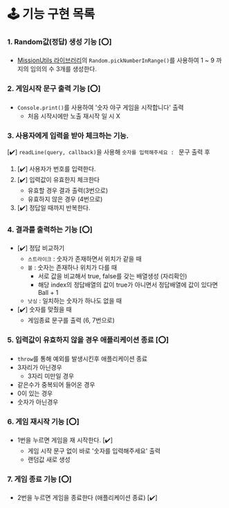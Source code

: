 # 🕹 기능 구현 목록

### 1. Random값(정답) 생성 기능 [⭕️]

-   [MissionUtils 라이브러리](https://github.com/woowacourse-projects/javascript-mission-utils#mission-utils)의 `Random.pickNumberInRange()`를 사용하여 1 ~ 9 까지의 임의의 수 3개를 생성한다.

### 2. 게임시작 문구 출력 기능 [⭕️]

-   `Console.print()`를 사용하여 '숫자 야구 게임을 시작합니다' 출력
    -   처음 시작시에만 노출 재시작 일 시 X

### 3. 사용자에게 입력을 받아 체크하는 기능.

[✔️] `readLine(query, callback)`을 사용해 `숫자를 입력해주세요 : ` 문구 출력 후

1. [✔️] 사용자가 번호를 입력한다.
2. [✔️] 입력값이 유효한지 체크한다
    - 유효할 경우 결과 출력(3번으로)
    - 유효하지 않은 경우 (4번으로)
3. [✔️] 정답일 때까지 반복한다.

### 4. 결과를 출력하는 기능 [⭕️]

-   [✔️] 정답 비교하기
    -   `스트라이크` : 숫자가 존재하면서 위치가 같을 때
    -   `볼` : 숫자는 존재하나 위치가 다를 때
        -   서로 값을 비교해서 true, false를 갖는 배열생성 (자리확인)
        -   해당 index의 정답배열의 값이 true가 아니면서 정답배열에 값이 있다면 Ball + 1
    -   `낫싱` : 일치하는 숫자가 하나도 없을 때
-   [✔️] 숫자를 맞췄을 때
    -   게임종료 문구를 출력 (6, 7번으로)

### 5. 입력값이 유효하지 않을 경우 애플리케이션 종료 [⭕️]

-   `throw`를 통해 예외를 발생시킨후 애플리케이션 종료
-   3자리가 아닌경우
    -   3자리 미만일 경우
-   같은수가 중복되어 들어온 경우
-   0이 있는 경우
-   숫자가 아닌경우

### 6. 게임 재시작 기능 [⭕️]

-   1번을 누르면 게임을 재 시작한다. [✔️]
    -   게임 시작 문구 없이 바로 '숫자를 입력해주세요' 출력
    -   랜덤값 새로 생성

### 7. 게임 종료 기능 [⭕️]

-   2번을 누르면 게임을 종료한다 (애플리케이션 종료) [✔️]
